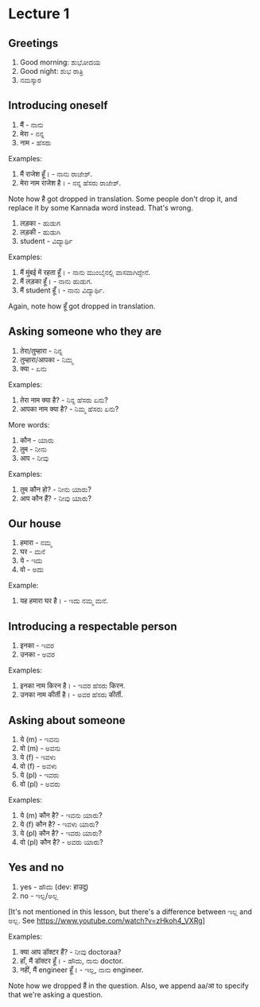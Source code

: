 # Lecture 1

## Greetings

1.  Good morning: ಶುಭೋದಯ
2.  Good night: ಶುಭ ರಾತ್ರಿ
3.  ನಮಸ್ಕಾರ

## Introducing oneself

1.  मैं - ನಾನು
2.  मेरा - ನನ್ನ
3.  नाम - ಹೆಸರು

Examples:

1.  मैं राजेश हूँ। - ನಾನು ರಾಜೇಶ್.
2.  मेरा नाम राजेश है। - ನನ್ನ ಹೆಸರು ರಾಜೇಶ್.

Note how है got dropped in translation. Some people don't drop it, and replace it by some Kannada word instead. That's wrong.

1.  लड़का - ಹುಡುಗ
2.  लड़की - ಹುಡುಗಿ
3.  student - ವಿದ್ಯಾರ್ಥಿ

Examples:

1.  मैं मुंबई में रहता हूँ। - ನಾನು ಮುಂಬೈನಲ್ಲಿ ವಾಸವಾಗಿದ್ದೇನೆ.
2.  मैं लड़का हूँ। - ನಾನು ಹುಡುಗ.
3.  मैं student हूँ। - ನಾನು ವಿದ್ಯಾರ್ಥಿ.

Again, note how हूँ got dropped in translation.

## Asking someone who they are

1.  तेरा/तुम्हारा - ನಿನ್ನ
2.  तुम्हारा/आपका - ನಿಮ್ಮ
3.  क्या - ಏನು

Examples:

1.  तेरा नाम क्या है? - ನಿನ್ನ ಹೆಸರು ಏನು?
2.  आपका नाम क्या है? - ನಿಮ್ಮ ಹೆಸರು ಏನು?

More words:

1.  कौन - ಯಾರು
2.  तुम - ನೀನು
3.  आप - ನೀವು

Examples:

1.  तुम कौन हो? - ನೀನು ಯಾರು?
2.  आप कौन हैं? - ನೀವು ಯಾರು?

## Our house

1.  हमारा - ನಮ್ಮ
2.  घर - ಮನೆ
3.  ये - ಇದು
4.  वो - ಅದು

Example:

1.  यह हमारा घर है। - ಇದು ನಮ್ಮ ಮನೆ.

## Introducing a respectable person

1.  इनका - ಇವರ
2.  उनका - ಅವರ

Examples:

1.  इनका नाम किरन है। - ಇವರ ಹೆಸರು किरन.
2.  उनका नाम कीर्ती है। - ಅವರ ಹೆಸರು कीर्ती.

## Asking about someone

1.  ये (m) - ಇವನು
2.  वो (m) - ಅವನು
3.  ये (f) - ಇವಳು
4.  वो (f) - ಅವಳು
5.  ये (pl) - ಇವರು
6.  वो (pl) - ಅವರು

Examples:

1.  ये (m) कौन है? - ಇವನು ಯಾರು?
2.  ये (f) कौन है? - ಇವಳು ಯಾರು?
3.  ये (pl) कौन है? - ಇವರು ಯಾರು?
4.  वो (pl) कौन है? - ಅವರು ಯಾರು?

## Yes and no

1.  yes - ಹೌದು (dev: हाउदु)
2.  no - ಇಲ್ಲ/ಅಲ್ಲ

[It's not mentioned in this lesson, but there's a difference between ಇಲ್ಲ and ಅಲ್ಲ. See <https://www.youtube.com/watch?v=zHkoh4_VXRg>]

Examples:

1.  क्या आप डॉक्टर हैं? - ನೀವು doctoraa?
2.  हाँ, मैं डॉक्टर हूँ। - ಹೌದು, ನಾನು doctor.
3.  नहीं, मैं engineer हूँ। - ಇಲ್ಲ, ನಾನು engineer.

Note how we dropped हैं in the question. Also, we append aa/आ to specify that we're asking a question.

<script type="module" src="https://sharmaeklavya2.github.io/trin/trin.js?ui=true&addCss=true"></script>
